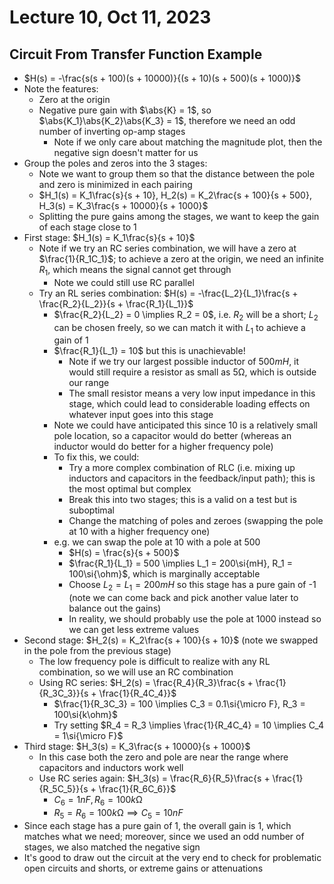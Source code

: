 # Lecture 10, Oct 11, 2023

## Circuit From Transfer Function Example

* $H(s) = -\frac{s(s + 100)(s + 10000)}{(s + 10)(s + 500)(s + 1000)}$
* Note the features:
	* Zero at the origin
	* Negative pure gain with $\abs{K} = 1$, so $\abs{K_1}\abs{K_2}\abs{K_3} = 1$, therefore we need an odd number of inverting op-amp stages
		* Note if we only care about matching the magnitude plot, then the negative sign doesn't matter for us
* Group the poles and zeros into the 3 stages:
	* Note we want to group them so that the distance between the pole and zero is minimized in each pairing
	* $H_1(s) = K_1\frac{s}{s + 10}, H_2(s) = K_2\frac{s + 100}{s + 500}, H_3(s) = K_3\frac{s + 10000}{s + 1000}$
	* Splitting the pure gains among the stages, we want to keep the gain of each stage close to 1
* First stage: $H_1(s) = K_1\frac{s}{s + 10}$
	* Note if we try an RC series combination, we will have a zero at $\frac{1}{R_1C_1}$; to achieve a zero at the origin, we need an infinite $R_1$, which means the signal cannot get through
		* Note we could still use RC parallel
	* Try an RL series combination: $H(s) = -\frac{L_2}{L_1}\frac{s + \frac{R_2}{L_2}}{s + \frac{R_1}{L_1}}$
		* $\frac{R_2}{L_2} = 0 \implies R_2 = 0$, i.e. $R_2$ will be a short; $L_2$ can be chosen freely, so we can match it with $L_1$ to achieve a gain of 1
		* $\frac{R_1}{L_1} = 10$ but this is unachievable!
			* Note if we try our largest possible inductor of $500\si{mH}$, it would still require a resistor as small as $5\si{\ohm}$, which is outside our range
			* The small resistor means a very low input impedance in this stage, which could lead to considerable loading effects on whatever input goes into this stage
		* Note we could have anticipated this since 10 is a relatively small pole location, so a capacitor would do better (whereas an inductor would do better for a higher frequency pole)
		* To fix this, we could:
			* Try a more complex combination of RLC (i.e. mixing up inductors and capacitors in the feedback/input path); this is the most optimal but complex
			* Break this into two stages; this is a valid on a test but is suboptimal
			* Change the matching of poles and zeroes (swapping the pole at 10 with a higher frequency one)
		* e.g. we can swap the pole at 10 with a pole at 500
			* $H(s) = \frac{s}{s + 500}$
			* $\frac{R_1}{L_1} = 500 \implies L_1 = 200\si{mH}, R_1 = 100\si{\ohm}$, which is marginally acceptable
			* Choose $L_2 = L_1 = 200\si{mH}$ so this stage has a pure gain of -1 (note we can come back and pick another value later to balance out the gains)
			* In reality, we should probably use the pole at 1000 instead so we can get less extreme values
* Second stage: $H_2(s) = K_2\frac{s + 100}{s + 10}$ (note we swapped in the pole from the previous stage)
	* The low frequency pole is difficult to realize with any RL combination, so we will use an RC combination
	* Using RC series: $H_2(s) = \frac{R_4}{R_3}\frac{s + \frac{1}{R_3C_3}}{s + \frac{1}{R_4C_4}}$
		* $\frac{1}{R_3C_3} = 100 \implies C_3 = 0.1\si{\micro F}, R_3 = 100\si{k\ohm}$
		* Try setting $R_4 = R_3 \implies \frac{1}{R_4C_4} = 10 \implies C_4 = 1\si{\micro F}$
* Third stage: $H_3(s) = K_3\frac{s + 10000}{s + 1000}$
	* In this case both the zero and pole are near the range where capacitors and inductors work well
	* Use RC series again: $H_3(s) = \frac{R_6}{R_5}\frac{s + \frac{1}{R_5C_5}}{s + \frac{1}{R_6C_6}}$
		* $C_6 = 1\si{nF}, R_6 = 100\si{k\ohm}$
		* $R_5 = R_6 = 100\si{k\ohm} \implies C_5 = 10\si{nF}$
* Since each stage has a pure gain of 1, the overall gain is 1, which matches what we need; moreover, since we used an odd number of stages, we also matched the negative sign
* It's good to draw out the circuit at the very end to check for problematic open circuits and shorts, or extreme gains or attenuations

